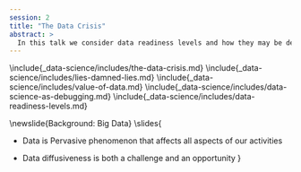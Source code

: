 ```yaml
---
session: 2
title: "The Data Crisis"
abstract: >
  In this talk we consider data readiness levels and how they may be deployed.
---
```


\include{_data-science/includes/the-data-crisis.md}
\include{_data-science/includes/lies-damned-lies.md}
\include{_data-science/includes/value-of-data.md}
\include{_data-science/includes/data-science-as-debugging.md}
\include{_data-science/includes/data-readiness-levels.md}

\newslide{Background: Big Data}
\slides{
* Data is Pervasive phenomenon that affects all aspects of our activities

* Data diffusiveness is both a challenge and an opportunity
}
